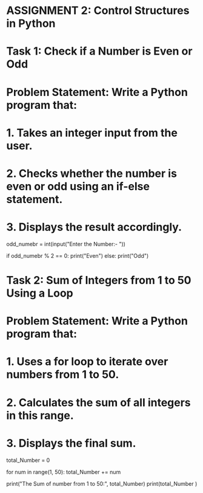 # ASSIGNMENT 2: Control Structures in Python


# Task 1: Check if a Number is Even or Odd
# Problem Statement:  Write a Python program that:
# 1. 	Takes an integer input from the user.
# 2. 	Checks whether the number is even or odd using an if-else statement.
# 3. 	Displays the result accordingly.



odd_numebr = int(input("Enter the Number:- "))


if odd_numebr % 2 == 0:
    print("Even") 
else:
    print("Odd")  




# Task 2: Sum of Integers from 1 to 50 Using a Loop
 
# Problem Statement: Write a Python program that:
# 1.   Uses a for loop to iterate over numbers from 1 to 50.
# 2.   Calculates the sum of all integers in this range.
# 3.   Displays the final sum.



total_Number = 0

for num in range(1, 50):
     total_Number += num
     
print("The Sum of number from 1 to 50:", total_Number)
print(total_Number )




